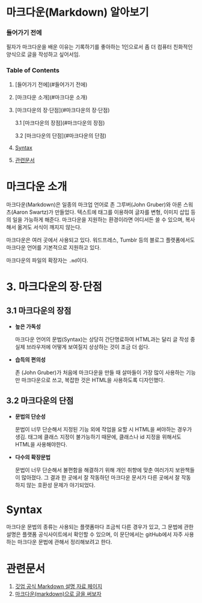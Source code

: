 # 마크다운(Markdown) 알아보기

### 들어가기 전에
필자가 마크다운을 배운 이유는 기록하기를 좋아하는 1인으로서 좀 더 컴퓨터 친화적인 양식으로 글을 작성하고 싶어서임.

### Table of Contents

1. [들어가기 전에](#들어가기 전에)
2. [마크다운 소개](#마크다운 소개)
3. [마크다운의 장·단점](#마크다운의 장·단점)


	3.1 [마크다운의 장점](#마크다운의 장점)


	3.2 [마크다운의 단점](#마크다운의 단점)

4. [Syntax](#Syntax)
5. [관련문서](#관련문서)


# 마크다운 소개
마크다운(Markdown)은 일종의 마크업 언어로 존 그루버(John Gruber)와 아론 스워츠(Aaron Swartz)가 만들었다. 텍스트에 태그를 이용하여 글자를 변형, 이미지 삽입 등의 일을 가능하게 해준다. 마크다운을 지원하는 환경이라면 어디서든 쓸 수 있으며, 복사해서 옮겨도 서식이 깨지지 않는다. 


마크다운은 여러 곳에서 사용되고 있다. 워드프레스, Tumblr 등의 블로그 플랫폼에서도 마크다운 언어를 기본적으로 지원하고 있다. 

마크다운의 파일의 확장자는 `.md`이다.

# 3. 마크다운의 장·단점
## 3.1 마크다운의 장점

- **높은 가독성**

	마크다운 언어의 문법(Syntax)는 상당히 간단명료하여 HTML과는 달리 글 작성 중 실제 브라우저에 어떻게 보여질지 상상하는 것이 조금 더 쉽다. 

- **습득의 편의성** 

	존 (John Gruber)가 처음에 마크다운을 만들 때 살마들이 가장 많이 사용하는 기능만 마크다운으로 쓰고, 복잡한 것은 HTML을 사용하도록 디자인했다. 

## 3.2 마크다운의 단점
- **문법의 단순성** 


	문법이 너무 단순해서 지정된 기능 외에 작업을 요할 시 HTML을 써야하는 경우가 생김. 태그에 클래스 지정이 불가능하기 때문에, 클래스나 id 지정을 위해서도 HTML을 사용해야한다. 

- **다수의 확장문법**


	문법이 너무 단순해서 불편함을 해결하기 위해 개인 취향에 맞춘 여러가지 보완책들이 많아졌다. 그 결과 한 곳에서 잘 작동하던 마크다운 문서가 다른 곳에서 잘 작동하지 않는 호환성 문제가 야기되었다. 

# Syntax

마크다운 문법의 종류는 사용되는 플랫폼마다 조금씩 다른 경우가 있고, 그 문법에 관한 설명은 플랫폼 공식사이트에서 확인할 수 있으며, 이 문단에서는 gitHub에서 자주 사용하는 마크다운 문법에 관해서 정리해보려고 한다. 



# 관련문서
1. [깃업 공식 Markdown 설명 자료 페이지](https://guides.github.com/features/mastering-markdown/)
2. [마크다운(markdown)으로 글을 써보자](http://blog.kalkin7.com/2014/02/10/lets-write-using-markdown/)
